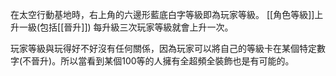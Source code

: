在太空行動基地時，右上角的六邊形藍底白字等級即為玩家等級。
[[角色等級]]上升一級(包括[[晉升]]) 每升級三次玩家等級就會上升一次。

玩家等級與玩得好不好沒有任何關係，因為玩家可以將自己的等級卡在某個特定數字(不晉升)。所以當看到某個100等的人擁有全超頻全裝飾也是有可能的。